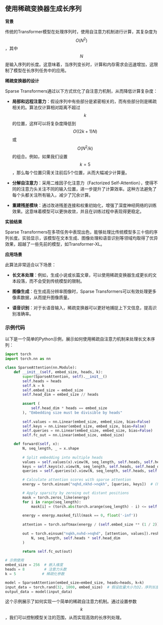 ## 使用稀疏变换器生成长序列

**背景**

传统的Transformer模型在处理序列时，使用自注意力机制进行计算，其复杂度为 $$O(N^2)$$，其中 $$N$$ 是输入序列的长度。这意味着，当序列变长时，计算和内存需求会迅速增加，这限制了模型在长序列任务中的应用。

**稀疏变换器的设计**

Sparse Transformers通过以下方式优化了自注意力机制，从而降低计算复杂度：

- **局部和远程注意力**：假设序列中有些部分是紧密相关的，而有些部分则是稀疏相关的。算法仅计算相对距离不超过 $$k$$ 的位置，这样可以将复杂度降低到 $$O((2k+1)N)$$ 或 $$O(N^2/k)$$ 的组合。例如，如果我们设置 $$k=5$$，那么每个位置只需关注前后5个位置，从而大幅减少计算量。

- **分解自注意力**：采用二维因子化注意力（Factorized Self-Attention），使得不同的注意力头关注不同的输入位置，进一步提升了计算效率。这种方法避免了每个头都关注所有输入，减少了冗余计算。

- **重建残差模块**：通过改进残差连接和权重初始化，增强了深度神经网络的训练效果。这意味着模型可以更快收敛，并且在训练过程中表现得更稳定。

**实验结果**

Sparse Transformers在多项任务中表现出色，能够处理比传统模型多三十倍的序列长度。实验显示，该模型在文本生成、图像处理和语音识别等领域均取得了优异效果，超越了一些先前的模型，如Transformer-XL。

**应用场景**

此算法非常适合以下场景：

- **长文本处理**：例如，生成小说或长篇文章，可以使用稀疏变换器生成更长的文本段落，而不会受到传统模型的限制。

- **图像生成**：在生成高分辨率图像时，Sparse Transformers可以有效处理更多像素数据，从而提升图像质量。

- **语音识别**：对于长语音输入，稀疏变换器可以更好地捕捉上下文信息，提高识别准确率。

### 示例代码

以下是一个简单的Python示例，展示如何使用稀疏自注意力机制来处理长文本序列：

```python
import torch
import torch.nn as nn

class SparseAttention(nn.Module):
    def __init__(self, embed_size, heads, k):
        super(SparseAttention, self).__init__()
        self.heads = heads
        self.k = k
        self.embed_size = embed_size
        self.head_dim = embed_size // heads
        
        assert (
            self.head_dim * heads == embed_size
        ), "Embedding size must be divisible by heads"
        
        self.values = nn.Linear(embed_size, embed_size, bias=False)
        self.keys = nn.Linear(embed_size, embed_size, bias=False)
        self.queries = nn.Linear(embed_size, embed_size, bias=False)
        self.fc_out = nn.Linear(embed_size, embed_size)

    def forward(self, x):
        N, seq_length, _ = x.shape
        
        # Split embedding into multiple heads
        values = self.values(x).view(N, seq_length, self.heads, self.head_dim)
        keys = self.keys(x).view(N, seq_length, self.heads, self.head_dim)
        queries = self.queries(x).view(N, seq_length, self.heads, self.head_dim)

        # Calculate attention scores with sparse attention
        energy = torch.einsum("nqhd,nkhd->nqkh", [queries, keys])  # (N, seq_length, seq_length)

        # Apply sparsity by zeroing out distant positions
        mask = torch.zeros_like(energy)
        for i in range(seq_length):
            mask[i] = (torch.abs(torch.arange(seq_length) - i) <= self.k).float()
        
        energy = energy.masked_fill(mask == 0, float('-inf'))
        
        attention = torch.softmax(energy / (self.embed_size ** (1 / 2)), dim=3)
        
        out = torch.einsum("nqkh,nvhd->nqhd", [attention, values]).reshape(
            N, seq_length, self.heads * self.head_dim
        )
        
        return self.fc_out(out)

# 示例使用
embed_size = 256  # 嵌入维度
heads = 8         # 注意力头数
k = 5            # 稀疏化参数

model = SparseAttention(embed_size=embed_size, heads=heads, k=k)
input_data = torch.rand(32, 1000, embed_size)  # 假设批量大小为32，序列长度为1000
output_data = model(input_data)
```

这个示例展示了如何实现一个简单的稀疏自注意力机制。通过设置参数 $$k$$，我们可以控制模型关注的范围，从而实现高效的长序列处理。